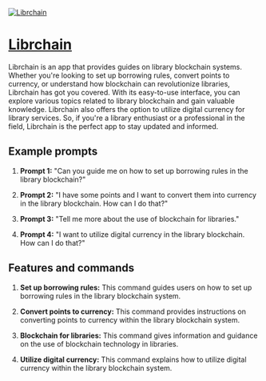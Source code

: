 [![Librchain](https://files.oaiusercontent.com/file-ZRgLK2P4Oqvu34FFdft9WCE8?se=2123-10-17T04%3A57%3A15Z&sp=r&sv=2021-08-06&sr=b&rscc=max-age%3D31536000%2C%20immutable&rscd=attachment%3B%20filename%3De093fa60-c17d-4595-9292-84f9868fe318.png&sig=ICJXVMBlF/8BFYMKr9QPZuLtUn8%2BIq9mxK5zA5pD0yg%3D)](https://chat.openai.com/g/g-cPBEplmcP-librchain)

# [Librchain](https://chat.openai.com/g/g-cPBEplmcP-librchain)

Librchain is an app that provides guides on library blockchain systems. Whether you're looking to set up borrowing rules, convert points to currency, or understand how blockchain can revolutionize libraries, Librchain has got you covered. With its easy-to-use interface, you can explore various topics related to library blockchain and gain valuable knowledge. Librchain also offers the option to utilize digital currency for library services. So, if you're a library enthusiast or a professional in the field, Librchain is the perfect app to stay updated and informed.

## Example prompts

1. **Prompt 1:** "Can you guide me on how to set up borrowing rules in the library blockchain?"

2. **Prompt 2:** "I have some points and I want to convert them into currency in the library blockchain. How can I do that?"

3. **Prompt 3:** "Tell me more about the use of blockchain for libraries."

4. **Prompt 4:** "I want to utilize digital currency in the library blockchain. How can I do that?"

## Features and commands

1. **Set up borrowing rules:** This command guides users on how to set up borrowing rules in the library blockchain system.

2. **Convert points to currency:** This command provides instructions on converting points to currency within the library blockchain system.

3. **Blockchain for libraries:** This command gives information and guidance on the use of blockchain technology in libraries.

4. **Utilize digital currency:** This command explains how to utilize digital currency within the library blockchain system.